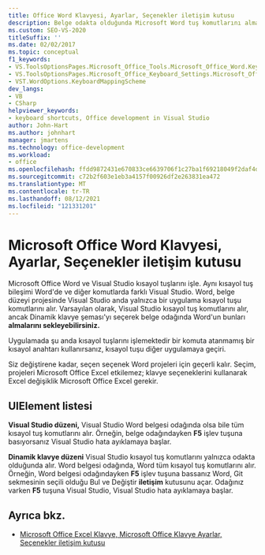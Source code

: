 ```yaml
---
title: Office Word Klavyesi, Ayarlar, Seçenekler iletişim kutusu
description: Belge odakta olduğunda Microsoft Word tuş komutlarını almak için Dinamik klavye şemasını seçmeyi öğrenin.
ms.custom: SEO-VS-2020
titleSuffix: ''
ms.date: 02/02/2017
ms.topic: conceptual
f1_keywords:
- VS.ToolsOptionsPages.Microsoft_Office_Tools.Microsoft_Office_Word.Keyboard
- VS.ToolsOptionsPages.Microsoft_Office_Keyboard_Settings.Microsoft_Office_Word_Keyboard
- VST.WordOptions.KeyboardMappingScheme
dev_langs:
- VB
- CSharp
helpviewer_keywords:
- keyboard shortcuts, Office development in Visual Studio
author: John-Hart
ms.author: johnhart
manager: jmartens
ms.technology: office-development
ms.workload:
- office
ms.openlocfilehash: ffdd9872431e670833ce6639706f1c27ba1f69218049f2daf4d8cbb169f8298d
ms.sourcegitcommit: c72b2f603e1eb3a4157f00926df2e263831ea472
ms.translationtype: MT
ms.contentlocale: tr-TR
ms.lasthandoff: 08/12/2021
ms.locfileid: "121331201"
---
```

# <a name="microsoft-office-word-keyboard-settings-options-dialog-box"></a>Microsoft Office Word Klavyesi, Ayarlar, Seçenekler iletişim kutusu
  Microsoft Office Word ve Visual Studio kısayol tuşlarını işle. Aynı kısayol tuş bileşimi Word'de ve diğer komutlarda farklı Visual Studio. Word, belge düzeyi projesinde Visual Studio anda yalnızca bir uygulama kısayol tuşu komutlarını alır. Varsayılan olarak, Visual Studio kısayol tuş komutlarını alır, ancak Dinamik klavye şeması'yı seçerek belge odağında Word'un bunları **almalarını sekleyebilirsiniz.**

 Uygulamada şu anda kısayol tuşlarını işlemektedir bir komuta atanmamış bir kısayol anahtarı kullanırsanız, kısayol tuşu diğer uygulamaya geçiri.

 Siz değiştirene kadar, seçen seçenek Word projeleri için geçerli kalır. Seçim, projeleri Microsoft Office Excel etkilemez; klavye seçeneklerini kullanarak Excel değişiklik Microsoft Office Excel gerekir.

## <a name="uielement-list"></a>UIElement listesi
 **Visual Studio düzeni,** Visual Studio Word belgesi odağında olsa bile tüm kısayol tuş komutlarını alır. Örneğin, belge odağındayken **F5** işlev tuşuna basıyorsanız Visual Studio hata ayıklamaya başlar.

 **Dinamik klavye düzeni** Visual Studio kısayol tuş komutlarını yalnızca odakta olduğunda alır. Word belgesi odağında, Word tüm kısayol tuş komutlarını alır. Örneğin, Word belgesi odağındayken **F5** işlev tuşuna bassanız  Word, Git sekmesinin seçili olduğu Bul ve Değiştir **iletişim** kutusunu açar. Odağınız varken **F5** tuşuna Visual Studio, Visual Studio hata ayıklamaya başlar.

## <a name="see-also"></a>Ayrıca bkz.
- [Microsoft Office Excel Klavye, Microsoft Office Klavye Ayarlar, Seçenekler iletişim kutusu](../vsto/microsoft-office-excel-keyboard-microsoft-office-keyboard-settings-options-dialog-box.md)

